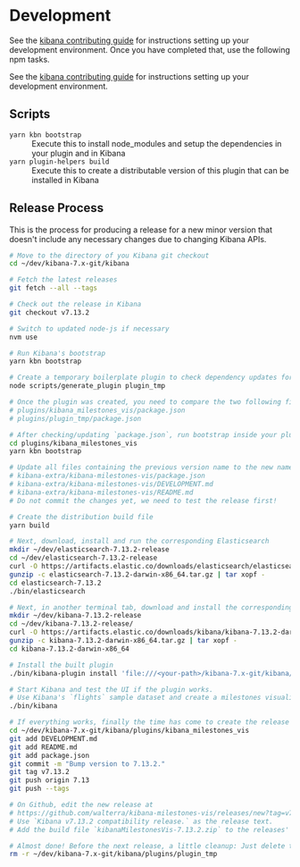 # Development

See the [kibana contributing guide](https://github.com/elastic/kibana/blob/master/CONTRIBUTING.md) for instructions setting up your development environment. Once you have completed that, use the following npm tasks.

See the [kibana contributing guide](https://github.com/elastic/kibana/blob/master/CONTRIBUTING.md) for instructions setting up your development environment.

## Scripts

<dl>
  <dt><code>yarn kbn bootstrap</code></dt>
  <dd>Execute this to install node_modules and setup the dependencies in your plugin and in Kibana</dd>

  <dt><code>yarn plugin-helpers build</code></dt>
  <dd>Execute this to create a distributable version of this plugin that can be installed in Kibana</dd>
</dl>

## Release Process

This is the process for producing a release for a new minor version that doesn't include any necessary changes due to changing Kibana APIs.

```bash
# Move to the directory of you Kibana git checkout
cd ~/dev/kibana-7.x-git/kibana

# Fetch the latest releases
git fetch --all --tags

# Check out the release in Kibana
git checkout v7.13.2

# Switch to updated node-js if necessary
nvm use

# Run Kibana's bootstrap
yarn kbn bootstrap

# Create a temporary boilerplate plugin to check dependency updates for plugins
node scripts/generate_plugin plugin_tmp

# Once the plugin was created, you need to compare the two following files and if necessary update the dependencies in your `package.json`
# plugins/kibana_milestones_vis/package.json
# plugins/plugin_tmp/package.json

# After checking/updating `package.json`, run bootstrap inside your plugin's directory
cd plugins/kibana_milestones_vis
yarn kbn bootstrap

# Update all files containing the previous version name to the new name
# kibana-extra/kibana-milestones-vis/package.json
# kibana-extra/kibana-milestones-vis/DEVELOPMENT.md
# kibana-extra/kibana-milestones-vis/README.md
# Do not commit the changes yet, we need to test the release first!

# Create the distribution build file
yarn build

# Next, download, install and run the corresponding Elasticsearch
mkdir ~/dev/elasticsearch-7.13.2-release
cd ~/dev/elasticsearch-7.13.2-release
curl -O https://artifacts.elastic.co/downloads/elasticsearch/elasticsearch-7.13.2-darwin-x86_64.tar.gz
gunzip -c elasticsearch-7.13.2-darwin-x86_64.tar.gz | tar xopf -
cd elasticsearch-7.13.2
./bin/elasticsearch

# Next, in another terminal tab, download and install the corresponding Kibana release to test the build
mkdir ~/dev/kibana-7.13.2-release
cd ~/dev/kibana-7.13.2-release/
curl -O https://artifacts.elastic.co/downloads/kibana/kibana-7.13.2-darwin-x86_64.tar.gz
gunzip -c kibana-7.13.2-darwin-x86_64.tar.gz | tar xopf -
cd kibana-7.13.2-darwin-x86_64

# Install the built plugin
./bin/kibana-plugin install 'file:///<your-path>/kibana-7.x-git/kibana/plugins/kibana_milestones_vis/build/kibanaMilestonesVis-7.13.2.zip'

# Start Kibana and test the UI if the plugin works.
# Use Kibana's `flights` sample dataset and create a milestones visualization.
./bin/kibana

# If everything works, finally the time has come to create the release on Github.
cd ~/dev/kibana-7.x-git/kibana/plugins/kibana_milestones_vis
git add DEVELOPMENT.md
git add README.md
git add package.json
git commit -m "Bump version to 7.13.2."
git tag v7.13.2
git push origin 7.13
git push --tags

# On Github, edit the new release at
# https://github.com/walterra/kibana-milestones-vis/releases/new?tag=v7.13.2
# Use `Kibana v7.13.2 compatibility release.` as the release text.
# Add the build file `kibanaMilestonesVis-7.13.2.zip` to the releases' binaries.

# Almost done! Before the next release, a little cleanup: Just delete the temporary plugin you create so you can create another one for comparison for the next release.
rm -r ~/dev/kibana-7.x-git/kibana/plugins/plugin_tmp
```
